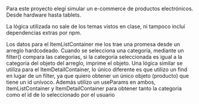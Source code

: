 Para este proyecto elegí simular un e-commerce de productos electrónicos. Desde hardware hasta tablets.
 
La lógica utilizada no sale de los temas vistos en clase, ni tampoco incluí dependencias extras por npm. 

Los datos para el ItemListContainer me los trae una promesa desde un arreglo hardcodeado. Cuando se selecciona una categoría, mediante
un filter() compara las categorias, si la categoria seleccionada es igual a la categoria del objeto del arreglo, imprime el objeto.
Una lógica similar se utiliza para el ItemDetailContainer, lo único diferente es que utilizo un find en lugar de un filter, ya que quiero
obtener un único objeto (producto) que tiene un id unívoco.
 Además utilizo un useParams en ambos, ItemListContainer y ItemDetailContainer para obtener tanto la categoria como el id de lo seleccionado 
por el usuario